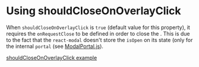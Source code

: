 # Using shouldCloseOnOverlayClick

When `shouldCloseOnOverlayClick` is `true` (default value for this property),
it requires the `onRequestClose` to be defined in order to close the <Modal/>.
This is due to the fact that the `react-modal` doesn't store the `isOpen`
on its state (only for the internal `portal` (see [ModalPortal.js](https://github.com/reactjs/react-modal/blob/master/src/components/ModalPortal.js)).

[shouldCloseOnOverlayClick example](https://codepen.io/neilhsmith/pen/wvEYxKa)
